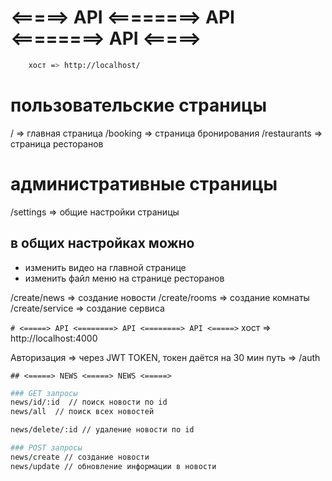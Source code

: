 <!-- # FRONT -->

# <=====> API <========> API <========> API <=====>

```bash
    хост => http://localhost/
```

# пользовательские страницы

/ => главная страница
/booking => страница бронирования
/restaurants => страница ресторанов

# административные страницы

/settings => общие настройки страницы

## в общих настройках можно

- изменить видео на главной странице
- изменить файл меню на странице ресторанов

/create/news => создание новости
/create/rooms => создание комнаты
/create/service => создание сервиса

<!-- # BACK -->

`# <=====> API <========> API <========> API <=====>`
хост => http://localhost:4000

Авторизация => через JWT TOKEN, токен даётся на 30 мин
путь => /auth

`## <=====> NEWS <=====> NEWS <=====>`

```bash
### GET запросы
news/id/:id  // поиск новости по id
news/all  // поиск всех новостей

news/delete/:id // удаление новости по id

### POST запросы
news/create // создание новости
news/update // обновление информации в новости

```
